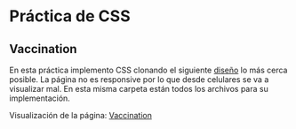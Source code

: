 # Práctica de CSS

## Vaccination

En esta práctica implemento CSS clonando el siguiente [diseño](./landingVacunación.png) lo más cerca posible.
La página no es responsive por lo que desde celulares se va a visualizar mal. En esta misma carpeta están todos los archivos para su implementación.

Visualización de la página: [Vaccination](https://brayandoria98.github.io/Vaccination/vaccination.html)
